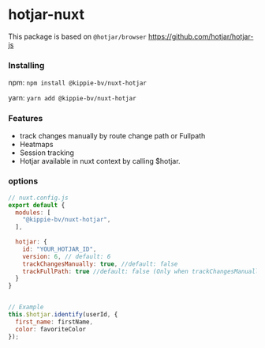 # hotjar-nuxt
This package is based on `@hotjar/browser` https://github.com/hotjar/hotjar-js

### Installing
npm: `npm install @kippie-bv/nuxt-hotjar`

yarn: `yarn add @kippie-bv/nuxt-hotjar`

### Features
- track changes manually by route change path or Fullpath
- Heatmaps
- Session tracking
- Hotjar available in nuxt context by calling $hotjar.


### options
```js
// nuxt.config.js
export default {
  modules: [
    "@kippie-bv/nuxt-hotjar",
  ],
  
  hotjar: {
    id: "YOUR_HOTJAR_ID",
    version: 6, // default: 6
    trackChangesManually: true, //default: false
    trackFullPath: true //default: false (Only when trackChangesManually is enabled)
  }
}


// Example
this.$hotjar.identify(userId, {
  first_name: firstName,
  color: favoriteColor
});
```
